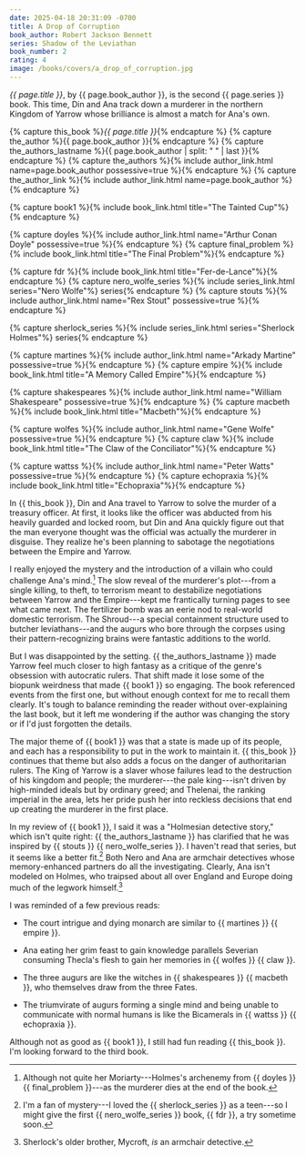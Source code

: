 ```yaml
---
date: 2025-04-18 20:31:09 -0700
title: A Drop of Corruption
book_author: Robert Jackson Bennett
series: Shadow of the Leviathan
book_number: 2
rating: 4
image: /books/covers/a_drop_of_corruption.jpg
---
```


<cite class="book-title">{{ page.title }}</cite>, by <span
class="author-name">{{ page.book_author }}</span>, is the second <span
class="book-series">{{ page.series }}</span> book. This time, Din and Ana
track down a murderer in the northern Kingdom of Yarrow whose brilliance is
almost a match for Ana's own.

{% capture this_book %}<cite class="book-title">{{ page.title }}</cite>{% endcapture %}
{% capture the_author %}<span class="author-name">{{ page.book_author }}</span>{% endcapture %}
{% capture the_authors_lastname %}<span class="author-name">{{ page.book_author | split: " " | last }}</span>{% endcapture %}
{% capture the_authors %}{% include author_link.html name=page.book_author possessive=true %}{% endcapture %}
{% capture the_author_link %}{% include author_link.html name=page.book_author %}{% endcapture %}

{% capture book1 %}{% include book_link.html title="The Tainted Cup"%}{% endcapture %}

{% capture doyles %}{% include author_link.html name="Arthur Conan Doyle" possessive=true %}{% endcapture %}
{% capture final_problem %}{% include book_link.html title="The Final Problem"%}{% endcapture %}

{% capture fdr %}{% include book_link.html title="Fer-de-Lance"%}{% endcapture %}
{% capture nero_wolfe_series %}{% include series_link.html series="Nero Wolfe"%} series{% endcapture %}
{% capture stouts %}{% include author_link.html name="Rex Stout" possessive=true %}{% endcapture %}

{% capture sherlock_series %}{% include series_link.html series="Sherlock Holmes"%} series{% endcapture %}

{% capture martines %}{% include author_link.html name="Arkady Martine" possessive=true %}{% endcapture %}
{% capture empire %}{% include book_link.html title="A Memory Called Empire"%}{% endcapture %}

{% capture shakespeares %}{% include author_link.html name="William Shakespeare" possessive=true %}{% endcapture %}
{% capture macbeth %}{% include book_link.html title="Macbeth"%}{% endcapture %}

{% capture wolfes %}{% include author_link.html name="Gene Wolfe" possessive=true %}{% endcapture %}
{% capture claw %}{% include book_link.html title="The Claw of the Conciliator"%}{% endcapture %}

{% capture wattss %}{% include author_link.html name="Peter Watts" possessive=true %}{% endcapture %}
{% capture echopraxia %}{% include book_link.html title="Echopraxia"%}{% endcapture %}

In {{ this_book }}, Din and Ana travel to Yarrow to solve the murder of a
treasury officer. At first, it looks like the officer was abducted from his
heavily guarded and locked room, but Din and Ana quickly figure out that the
man everyone thought was the official was actually the murderer in disguise.
They realize he's been planning to sabotage the negotiations between the
Empire and Yarrow.

I really enjoyed the mystery and the introduction of a villain who could
challenge Ana's mind.[^moriarty] The slow reveal of the murderer's plot---from
a single killing, to theft, to terrorism meant to destabilize negotiations
between Yarrow and the Empire---kept me frantically turning pages to see what
came next. The fertilizer bomb was an eerie nod to real-world domestic
terrorism. The Shroud---a special containment structure used to butcher
leviathans---and the augurs who bore through the corpses using their
pattern-recognizing brains were fantastic additions to the world.

[^moriarty]:
    Although not quite her Moriarty---Holmes's archenemy from {{ doyles }} {{
    final_problem }}---as the murderer dies at the end of the book.

But I was disappointed by the setting. {{ the_authors_lastname }} made Yarrow
feel much closer to high fantasy as a critique of the genre's obsession with
autocratic rulers. That shift made it lose some of the biopunk weirdness that
made {{ book1 }} so engaging. The book referenced events from the first one,
but without enough context for me to recall them clearly. It's tough to
balance reminding the reader without over-explaining the last book, but it
left me wondering if the author was changing the story or if I'd just
forgotten the details.

The major theme of {{ book1 }} was that a state is made up of its people, and
each has a responsibility to put in the work to maintain it. {{ this_book }}
continues that theme but also adds a focus on the danger of authoritarian
rulers. The King of Yarrow is a slaver whose failures lead to the destruction
of his kingdom and people; the murderer---the pale king---isn't driven by
high-minded ideals but by ordinary greed; and Thelenai, the ranking imperial
in the area, lets her pride push her into reckless decisions that end up
creating the murderer in the first place.

In my review of {{ book1 }}, I said it was a "Holmesian detective story,"
which isn't quite right: {{ the_authors_lastname }} has clarified that he was
inspired by {{ stouts }} {{ nero_wolfe_series }}. I haven't read that series,
but it seems like a better fit.[^nero] Both Nero and Ana are armchair
detectives whose memory-enhanced partners do all the investigating. Clearly,
Ana isn't modeled on Holmes, who traipsed about all over England and Europe
doing much of the legwork himself.[^mycroft]

[^nero]:
    I'm a fan of mystery---I loved the {{ sherlock_series }} as a teen---so I
    might give the first {{ nero_wolfe_series }} book, {{ fdr }}, a try
    sometime soon.

[^mycroft]: Sherlock's older brother, Mycroft, _is_ an armchair detective.

I was reminded of a few previous reads:

- The court intrigue and dying monarch are similar to {{ martines }} {{ empire
  }}.

- Ana eating her grim feast to gain knowledge parallels Severian consuming
  Thecla's flesh to gain her memories in {{ wolfes }} {{ claw }}.

- The three augurs are like the witches in {{ shakespeares }} {{ macbeth }},
  who themselves draw from the three Fates.

- The triumvirate of augurs forming a single mind and being unable to
  communicate with normal humans is like the Bicamerals in {{ wattss }} {{
  echopraxia }}.

Although not as good as {{ book1 }}, I still had fun reading {{ this_book }}.
I'm looking forward to the third book.
